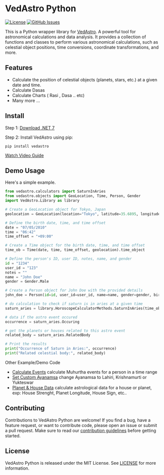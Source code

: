 # VedAstro Python
[![License](https://img.shields.io/github/license/VedAstro/VedAstro.Python)](https://github.com/VedAstro/VedAstro.Python/blob/main/LICENSE)
[![GitHub Issues](https://img.shields.io/github/issues/VedAstro/VedAstro.Python)](https://github.com/VedAstro/VedAstro.Python/issues)

This is a Python wrapper library for [VedAstro](https://github.com/VedAstro/VedAstro). A powerful tool for astronomical calculations and data analysis. It provides a collection of functions and classes to perform various astronomical calculations, such as celestial object positions, time conversions, coordinate transformations, and more.


## Features
- Calculate the position of celestial objects (planets, stars, etc.) at a given date and time.
- Calculate Dasas
- Calculate Charts ( Rasi , Dasa .. etc)
- Many more ...


## Install
Step 1: [Download .NET 7](https://dotnet.microsoft.com/en-us/download/dotnet/thank-you/sdk-7.0.400-windows-x64-installer)

Step 2: Install VedAstro using pip:

```shell
pip install vedastro
```

[Watch Video Guide](https://youtu.be/chEeF-xEQ48?si=KBaLD-8dX1_NGr67)

## Demo Usage

Here's a simple example.
```python
from vedastro.calculators import SaturnInAries
from vedastro.objects import GeoLocation, Time, Person, Gender
import VedAstro.Library as library

# Create a GeoLocation object for Tokyo, Japan
geolocation = GeoLocation(location="Tokyo", latitude=35.6895, longitude=139.6917).geolocation

# Define the birth date, time, and time offset
date = "07/05/2010"
time = "06:42"
time_offset = "+09:00"

# Create a Time object for the birth date, time, and time offset
time_ob = Time(date, time, time_offset, geolocation).time_object

# Define the person's ID, user ID, notes, name, and gender
id = "1234"
user_id = "123"
notes = ""
name = "John Doe"
gender = Gender.Male

# Create a Person object for John Doe with the provided details
john_doe = Person(id=id, user_id=user_id, name=name, gender=gender, birth_time=time_ob, notes=notes).person

# do calculation to check if saturn is in aries at a given time
saturn_aries = library.HoroscopeCalculatorMethods.SaturnInAries(time_ob)

# data if the astro event occured
occurrence = saturn_aries.Occuring

# get the planets or houses related to this astro event
related_body = saturn_aries.RelatedBody

# Print the results
print("Occurrence of Saturn in Aries:", occurrence)
print("Related celestial body:", related_body)
```

Other Example/Demo Code
- [Calculate Events](https://github.com/VedAstro/VedAstro.Python/blob/main/demo-calculate-events.py) calculate Muhurtha events for a person in a time range
- [Set Custom Ayanamsa](https://github.com/VedAstro/VedAstro.Python/blob/main/demo-custom-ayanamsa.py) change Ayanamsa to Lahiri, Krishnamurti or Yukteswar
- [Planet & House Data](https://github.com/VedAstro/VedAstro.Python/blob/main/demo-general-calculators.py) calculate astrological data for a house or planet, exp: House Strenght, Planet Longitude, House Sign, etc.. 


## Contributing

Contributions to VedAstro Python are welcome! If you find a bug, have a feature request, or want to contribute code, please open an issue or submit a pull request. Make sure to read our [contribution guidelines](https://github.com/VedAstro/VedAstro.Python/CONTRIBUTING.md) before getting started.

## License

VedAstro Python is released under the MIT License. See [LICENSE](https://github.com/VedAstro/VedAstro.Python/LICENSE) for more information.


